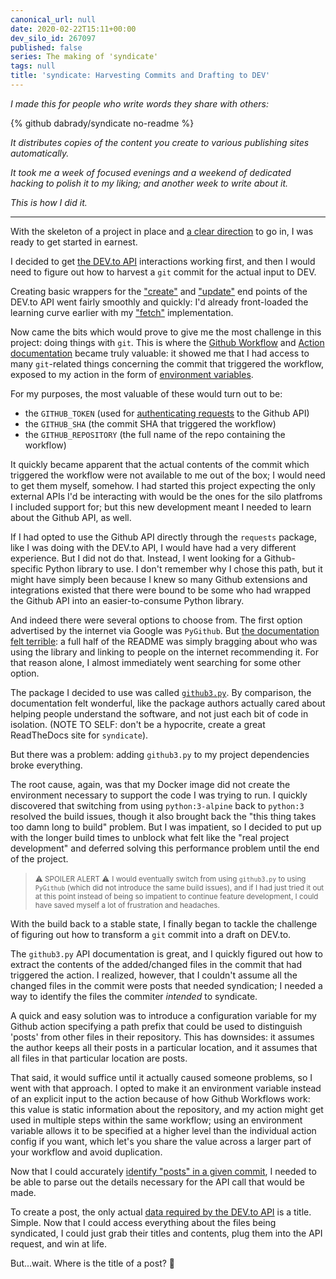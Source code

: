 ```yaml
---
canonical_url: null
date: 2020-02-22T15:11+00:00
dev_silo_id: 267097
published: false
series: The making of 'syndicate'
tags: null
title: 'syndicate: Harvesting Commits and Drafting to DEV'
---
```


_I made this for people who write words they share with others:_

{% github dabrady/syndicate no-readme %}

_It distributes copies of the content you create to various publishing sites automatically._

_It took me a week of focused evenings and a weekend of dedicated hacking to polish it to my liking; and another week to write about it._

_This is how I did it._

---

With the skeleton of a project in place and [a clear direction](https://dev.to/daniel13rady/syndicate-prototype-requirements-and-design-455k) to go in, I was ready to get started in earnest.

I decided to get [the DEV.to API](https://docs.dev.to/api) interactions working first, and then I would need to figure out how to harvest a `git` commit for the actual input to DEV.

Creating basic wrappers for the ["create"](https://github.com/dabrady/syndicate/blob/69b30c13bd02eb3223e27dc05693f1c32ce5ef47/syndicate/silos/dev.py#L33-L68) and ["update"](https://github.com/dabrady/syndicate/blob/69b30c13bd02eb3223e27dc05693f1c32ce5ef47/syndicate/silos/dev.py#L70-L93) end points of the DEV.to API went fairly smoothly and quickly: I'd already front-loaded the learning curve earlier with my ["fetch"](https://github.com/dabrady/syndicate/commit/30fbc16d30212cf3f94c9644370e724d1050077c#diff-cb2f5f82bf237a14ae65cba33e47ccf7) implementation.

Now came the bits which would prove to give me the most challenge in this project: doing things with `git`. This is where the [Github Workflow](https://help.github.com/en/actions/configuring-and-managing-workflows) and [Action documentation](https://help.github.com/en/actions/building-actions) became truly valuable: it showed me that I had access to many `git`-related things concerning the commit that triggered the workflow, exposed to my action in the form of [environment variables](https://help.github.com/en/actions/configuring-and-managing-workflows/using-environment-variables).

For my purposes, the most valuable of these would turn out to be:

- the `GITHUB_TOKEN` (used for [authenticating requests](https://help.github.com/en/actions/configuring-and-managing-workflows/authenticating-with-the-github_token) to the Github API)
- the `GITHUB_SHA` (the commit SHA that triggered the workflow)
- the `GITHUB_REPOSITORY` (the full name of the repo containing the workflow)

It quickly became apparent that the actual contents of the commit which triggered the workflow were not available to me out of the box; I would need to get them myself, somehow. I had started this project expecting the only external APIs I'd be interacting with would be the ones for the silo platfroms I included support for; but this new development meant I needed to learn about the Github API, as well.

If I had opted to use the Github API directly through the `requests` package, like I was doing with the DEV.to API, I would have had a very different experience. But I did not do that. Instead, I went looking for a Github-specific Python library to use. I don't remember why I chose this path, but it might have simply been because I knew so many Github extensions and integrations existed that there were bound to be some who had wrapped the Github API into an easier-to-consume Python library.

And indeed there were several options to choose from. The first option advertised by the internet via Google was `PyGithub`. But [the documentation felt terrible](https://pygithub.readthedocs.io/): a full half of the README was simply bragging about who was using the library and linking to people on the internet recommending it. For that reason alone, I almost immediately went searching for some other option.

The package I decided to use was called [`github3.py`](https://github3py.readthedocs.io). By comparison, the documentation felt wonderful, like the package authors actually cared about helping people understand the software, and not just each bit of code in isolation. (NOTE TO SELF: don't be a hypocrite, create a great ReadTheDocs site for `syndicate`).

But there was a problem: adding `github3.py` to my project dependencies broke everything.

The root cause, again, was that my Docker image did not create the environment necessary to support the code I was trying to run. I quickly discovered that switching from using `python:3-alpine` back to `python:3` resolved the build issues, though it also brought back the "this thing takes too damn long to build" problem. But I was impatient, so I decided to put up with the longer build times to unblock what felt like the "real project development" and deferred solving this performance problem until the end of the project.

> <small>:warning: SPOILER ALERT :warning:</small>
> <small>I would eventually switch from using `github3.py` to using `PyGithub` (which did not introduce the same build issues), and if I had just tried it out at this point instead of being so impatient to continue feature development, I could have saved myself a lot of frustration and headaches.</small>

With the build back to a stable state, I finally began to tackle the challenge of figuring out how to transform a `git` commit into a draft on DEV.to.

The `github3.py` API documentation is great, and I quickly figured out how to extract the contents of the added/changed files in the commit that had triggered the action. I realized, however, that I couldn't assume all the changed files in the commit were posts that needed syndication; I needed a way to identify the files the commiter _intended_ to syndicate.

A quick and easy solution was to introduce a configuration variable for my Github action specifying a path prefix that could be used to distinguish 'posts' from other files in their repository. This has downsides: it assumes the author keeps all their posts in a particular location, and it assumes that all files in that particular location are posts.

That said, it would suffice until it actually caused someone problems, so I went with that approach. I opted to make it an environment variable instead of an explicit input to the action because of how Github Workflows work: this value is static information about the repository, and my action might get used in multiple steps within the same workflow; using an environment variable allows it to be specified at a higher level than the individual action config if you want, which let's you share the value across a larger part of your workflow and avoid duplication.

Now that I could accurately [identify "posts" in a given commit](https://github.com/dabrady/syndicate/blob/69b30c13bd02eb3223e27dc05693f1c32ce5ef47/syndicate/utils.py#L114-L128), I needed to be able to parse out the details necessary for the API call that would be made.

To create a post, the only actual [data required by the DEV.to API](https://docs.dev.to/api/index.html#operation/createArticle) is a title. Simple. Now that I could access everything about the files being syndicated, I could just grab their titles and contents, plug them into the API request, and win at life.

But...wait. Where is the title of a post? :thinking:





<!---
- At this point, I decided to make another assumption: that all posts would have a YAML frontmatter; and rather than try to do something fancy with the filename, I would assume that the YAML frontmatter contains a 'title' attribute (and fail if it doesn't)
- Again, downsides: I have no idea how common YAML frontmatter usage is, but it's the format used by DEV.to and that influenced the standards by which I developed this project
- So now I needed a way to parse YAML out of a string; I knew YAML is pretty well-used, so I expected there to be a good library for working with it; and indeed, I found several; `PyYAML` seemed canonical, but also overkill for my needs and the documentation was ugly; in one of my search queries I included the keyword 'frontmatter' and came across `python-frontmatter`, which was small and great for simple reads and writes of the frontmatter
- At that point, it only took a bit of tinkering and suddenly I had something that would automatically push my newly created content to DEV.to as a draft when I pushed it to my repo.
- But the battle had only just begun: I now needed to be able to know if I'd previously created a draft for a given post, so I could avoid creating duplicates and set the scene for pushing updates to existing content, if possible
-->
